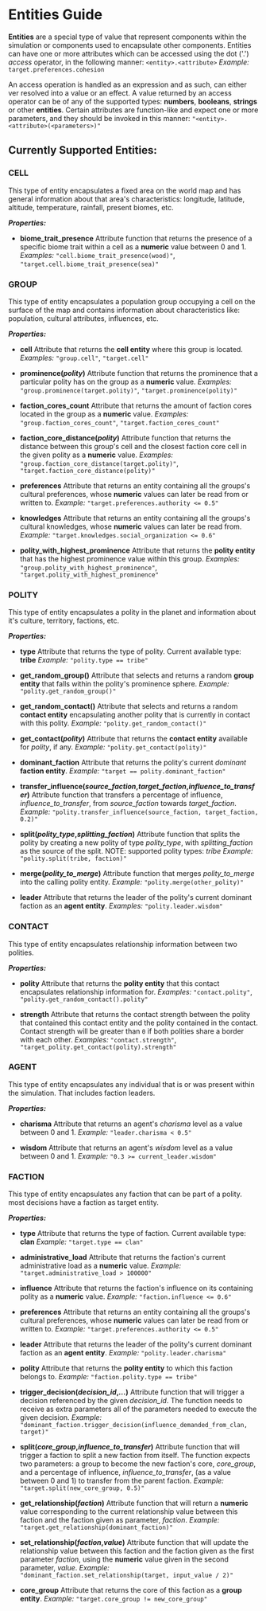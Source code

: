 # Entities Guide

**Entities** are a special type of value that represent components within the simulation or components used to encapsulate other components. Entities can have one or more attributes which can be accessed using the dot ('.') *access* operator, in the following manner: `<entity>.<attribute>`
*Example:* `target.preferences.cohesion`

An access operation is handled as an expression and as such, can either ver resolved into a value or an effect. A value returned by an access operator can be of any of the supported types: **numbers**, **booleans**, **strings** or other **entities**. Certain attributes are function-like and expect one or more parameters, and they should be invoked in this manner: `"<entity>.<attribute>(<parameters>)"`

## Currently Supported Entities:

### CELL

  This type of entity encapsulates a fixed area on the world map and has general information about that area's characteristics: longitude, latitude, altitude, temperature, rainfall, present biomes, etc.

  ***Properties:***

  - **biome_trait_presence**
    Attribute function that returns the presence of a specific biome trait within a cell as a **numeric** value between 0 and 1.
    *Examples:* `"cell.biome_trait_presence(wood)"`, `"target.cell.biome_trait_presence(sea)"`

### GROUP

  This type of entity encapsulates a population group occupying a cell on the surface of the map and contains information about characteristics like: population, cultural attributes, influences, etc.

  ***Properties:***

  - **cell**
    Attribute that returns the **cell entity** where this group is located.
    *Examples:* `"group.cell"`, `"target.cell"`

  - **prominence(*polity*)**
    Attribute function that returns the prominence that a particular polity has on the group as a **numeric** value.
    *Examples:* `"group.prominence(target.polity)"`, `"target.prominence(polity)"`

  - **faction_cores_count**
    Attribute that returns the amount of faction cores located in the group as a **numeric** value.
    *Examples:* `"group.faction_cores_count"`, `"target.faction_cores_count"`

  - **faction_core_distance(*polity*)**
    Attribute function that returns the distance between this group's cell and the closest faction core cell in the given polity as a **numeric** value.
    *Examples:* `"group.faction_core_distance(target.polity)"`, `"target.faction_core_distance(polity)"`

  - **preferences**
    Attribute that returns an entity containing all the groups's cultural preferences, whose **numeric** values can later be read from or written to.
    *Example:* `"target.preferences.authority <= 0.5"`

  - **knowledges**
    Attribute that returns an entity containing all the groups's cultural knowledges, whose **numeric** values can later be read from.
    *Example:* `"target.knowledges.social_organization <= 0.6"`

  - **polity_with_highest_prominence**
    Attribute that returns the **polity entity** that has the highest prominence value within this group.
    *Examples:* `"group.polity_with_highest_prominence"`, `"target.polity_with_highest_prominence"`


### POLITY

  This type of entity encapsulates a polity in the planet and information about it's culture, territory, factions, etc.

  ***Properties:***

  - **type**
    Attribute that returns the type of polity. Current available type: **tribe**
    *Example:* `"polity.type == tribe"`

  - **get_random_group()**
    Attribute that selects and returns a random **group entity** that falls within the polity's prominence sphere.
    *Example:* `"polity.get_random_group()"`

  - **get_random_contact()**
    Attribute that selects and returns a random **contact entity** encapsulating another polity that is currently in contact with this polity.
    *Example:* `"polity.get_random_contact()"`

  - **get_contact(*polity*)**
    Attribute that returns the **contact entity** available for *polity*, if any.
    *Example:* `"polity.get_contact(polity)"`

  - **dominant_faction**
    Attribute that returns the polity's current *dominant* **faction entity**.
    *Example:* `"target == polity.dominant_faction"`

  - **transfer_influence(*source_faction*,*target_faction*,*influence_to_transfer*)**
    Attribute function that transfers a percentage of influence, *influence_to_transfer*, from *source_faction* towards *target_faction*.
    *Example:* `"polity.transfer_influence(source_faction, target_faction, 0.2)"`

  - **split(*polity_type*,*splitting_faction*)**
    Attribute function that splits the polity by creating a new polity of type *polity_type*, with *splitting_faction* as the source of the split.
    NOTE: supported polity types: *tribe*
    *Example:* `"polity.split(tribe, faction)"`

  - **merge(*polity_to_merge*)**
    Attribute function that merges *polity_to_merge* into the calling polity entity.
    *Example:* `"polity.merge(other_polity)"`

  - **leader**
    Attribute that returns the leader of the polity's current dominant faction as an **agent entity**.
    *Examples:* `"polity.leader.wisdom"`


### CONTACT

  This type of entity encapsulates relationship information between two polities.

  ***Properties:***

  - **polity**
    Attribute that returns the **polity entity** that this contact encapsulates relationship information for.
    *Examples:* `"contact.polity"`, `"polity.get_random_contact().polity"`

  - **strength**
    Attribute that returns the contact strength between the polity that contained this contact entity and the polity contained in the contact. Contact strength will be greater than `0` if both polities share a border with each other.
    *Examples:* `"contact.strength"`, `"target_polity.get_contact(polity).strength"`


### AGENT

  This type of entity encapsulates any individual that is or was present within the simulation. That includes faction leaders.

  ***Properties:***

  - **charisma**
    Attribute that returns an agent's *charisma* level as a value between 0 and 1.
    *Example:* `"leader.charisma < 0.5"`

  - **wisdom**
    Attribute that returns an agent's *wisdom* level as a value between 0 and 1.
    *Example:* `"0.3 >= current_leader.wisdom"`


### FACTION

  This type of entity encapsulates any faction that can be part of a polity. most decisions have a faction as target entity.

  ***Properties:***

  - **type**
    Attribute that returns the type of faction. Current available type: **clan**
    *Example:* `"target.type == clan"`

  - **administrative_load**
    Attribute that returns the faction's current administrative load as a **numeric** value.
    *Example:* `"target.administrative_load > 100000"`

  - **influence**
    Attribute that returns the faction's influence on its containing polity as a **numeric** value.
    *Example:* `"faction.influence <= 0.6"`

  - **preferences**
    Attribute that returns an entity containing all the groups's cultural preferences, whose **numeric** values can later be read from or written to.
    *Example:* `"target.preferences.authority <= 0.5"`

  - **leader**
    Attribute that returns the leader of the polity's current dominant faction as an **agent entity**.
    *Example:* `"polity.leader.charisma"`

  - **polity**
    Attribute that returns the **polity entity** to which this faction belongs to.
    *Example:* `"faction.polity.type == tribe"`

  - **trigger_decision(*decision_id*,*...*)**
    Attribute function that will trigger a decision referenced by the given *decision_id*. The function needs to receive as extra parameters all of the parameters needed to execute the given decision.
    *Example:* `"dominant_faction.trigger_decision(influence_demanded_from_clan, target)"`

  - **split(*core_group*,*influence_to_transfer*)**
    Attribute function that will trigger a faction to split a new faction from itself. The function expects two parameters: a group to become the new faction's core, *core_group*, and a percentage of influence, *influence_to_transfer*, (as a value between 0 and 1) to transfer from the parent faction.
    *Example:* `"target.split(new_core_group, 0.5)"`

  - **get_relationship(*faction*)**
    Attribute function that will return a **numeric** value corresponding to the current relationship value between this faction and the faction given as parameter, *faction*.
    *Example:* `"target.get_relationship(dominant_faction)"`

  - **set_relationship(*faction*,*value*)**
    Attribute function that will update the relationship value between this faction and the faction given as the first parameter *faction*, using the **numeric** value given in the second parameter, *value*.
    *Example:* `"dominant_faction.set_relationship(target, input_value / 2)"`

  - **core_group**
    Attribute that returns the core of this faction as a **group entity**.
    *Example:* `"target.core_group != new_core_group"`
